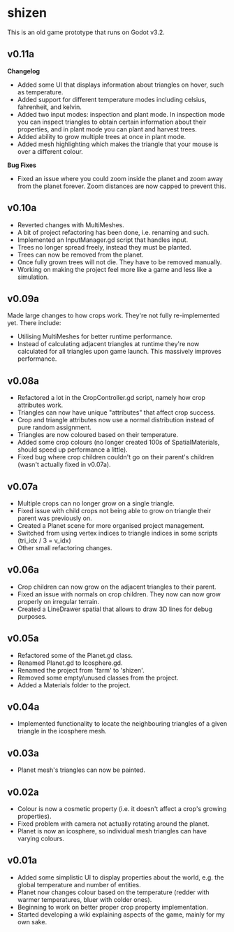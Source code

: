 # shizen

This is an old game prototype that runs on Godot v3.2.


## v0.11a

**Changelog**

* Added some UI that displays information about triangles on hover, such as temperature.
* Added support for different temperature modes including celsius, fahrenheit, and kelvin. 
* Added two input modes: inspection and plant mode. In inspection mode you can inspect triangles to obtain certain information about their properties, and in plant mode you can plant and harvest trees.
* Added ability to grow multiple trees at once in plant mode.
* Added mesh highlighting which makes the triangle that your mouse is over a different colour.

**Bug Fixes**

* Fixed an issue where you could zoom inside the planet and zoom away from the planet forever. Zoom distances are now capped to prevent this.


## v0.10a
* Reverted changes with MultiMeshes. 
* A bit of project refactoring has been done, i.e. renaming and such.
* Implemented an InputManager.gd script that handles input.
* Trees no longer spread freely, instead they must be planted.
* Trees can now be removed from the planet.
* Once fully grown trees will not die. They have to be removed manually.
* Working on making the project feel more like a game and less like a simulation.


## v0.09a 
Made large changes to how crops work. They're not fully re-implemented yet. There include:
* Utilising MultiMeshes for better runtime performance.
* Instead of calculating adjacent triangles at runtime they're now calculated for all triangles upon game launch. This massively improves performance.

## v0.08a

* Refactored a lot in the CropController.gd script, namely how crop attributes work.
* Triangles can now have unique "attributes" that affect crop success.
* Crop and triangle attributes now use a normal distribution instead of pure random assignment.
* Triangles are now coloured based on their temperature.
* Added some crop colours (no longer created 100s of SpatialMaterials, should speed up performance a little).
* Fixed bug where crop children couldn't go on their parent's children (wasn't actually fixed in v0.07a).


## v0.07a

* Multiple crops can no longer grow on a single triangle.
* Fixed issue with child crops not being able to grow on triangle their parent was previously on.
* Created a Planet scene for more organised project management.
* Switched from using vertex indices to triangle indices in some scripts (tri_idx / 3 = v_idx)
* Other small refactoring changes.


## v0.06a

* Crop children can now grow on the adjacent triangles to their parent.
* Fixed an issue with normals on crop children. They now can now grow properly on irregular terrain.
* Created a LineDrawer spatial that allows to draw 3D lines for debug purposes.

## v0.05a
* Refactored some of the Planet.gd class.
* Renamed Planet.gd to Icosphere.gd.
* Renamed the project from 'farm' to 'shizen'.
* Removed some empty/unused classes from the project.
* Added a Materials folder to the project.

## v0.04a

* Implemented functionality to locate the neighbouring triangles of a given triangle in the icosphere mesh.

## v0.03a

* Planet mesh's triangles can now be painted.

## v0.02a

* Colour is now a cosmetic property (i.e. it doesn't affect a crop's growing properties).
* Fixed problem with camera not actually rotating around the planet.
* Planet is now an icosphere, so individual mesh triangles can have varying colours.

## v0.01a

* Added some simplistic UI to display properties about the world, e.g. the global temperature and number of entities.
* Planet now changes colour based on the temperature (redder with warmer temperatures, bluer with colder ones).
* Beginning to work on better proper crop property implementation.
* Started developing a wiki explaining aspects of the game, mainly for my own sake.
